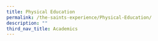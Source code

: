 ```yaml
---
title: Physical Education
permalink: /the-saints-experience/Physical-Education/
description: ""
third_nav_title: Academics
---
```

